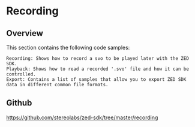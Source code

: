 # Recording

## Overview

This section contains the following code samples:

    Recording: Shows how to record a svo to be played later with the ZED SDK.
    Playback: Shows how to read a recorded '.svo' file and how it can be controlled.
    Export: Contains a list of samples that allow you to export ZED SDK data in different common file formats.

## Github

https://github.com/stereolabs/zed-sdk/tree/master/recording